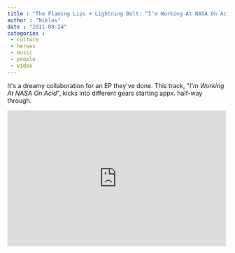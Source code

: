 ```yaml
---
title : "The Flaming Lips + Lightning Bolt: “I’m Working At NASA On Acid”"
author : "Niklas"
date : "2011-08-24"
categories : 
 - culture
 - heroes
 - music
 - people
 - video
---
```


It's a dreamy collaboration for an EP they've done. This track, "_I'm Working At NASA On Acid_", kicks into different gears starting appx. half-way through.

<iframe width="500" height="311" src="https://www.youtube.com/embed/iOFjDs1Vzzo?rel=0" frameborder="0" allowfullscreen></iframe>
